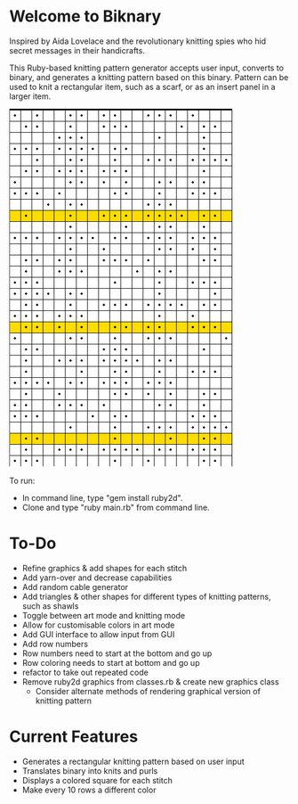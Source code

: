 # Welcome to Biknary
Inspired by Aida Lovelace and the revolutionary knitting spies who hid secret messages in their handicrafts.

This Ruby-based knitting pattern generator accepts user input, converts to binary, and generates a knitting pattern based on this binary. Pattern can be used to knit a rectangular item, such as a scarf, or as an insert panel in a larger item.

![example knitting pattern](images/biknary_pattern.png "example knitting pattern")

To run:
- In command line, type "gem install ruby2d".
- Clone and type "ruby main.rb" from command line.

# To-Do
- Refine graphics & add shapes for each stitch
- Add yarn-over and decrease capabilities
- Add random cable generator
- Add triangles & other shapes for different types of knitting patterns, such as shawls
- Toggle between art mode and knitting mode
- Allow for customisable colors in art mode
- Add GUI interface to allow input from GUI
- Add row numbers
- Row numbers need to start at the bottom and go up
- Row coloring needs to start at bottom and go up
- refactor to take out repeated code
- Remove ruby2d graphics from classes.rb & create new graphics class
    - Consider alternate methods of rendering graphical version of knitting pattern

# Current Features
- Generates a rectangular knitting pattern based on user input
- Translates binary into knits and purls
- Displays a colored square for each stitch
- Make every 10 rows a different color

